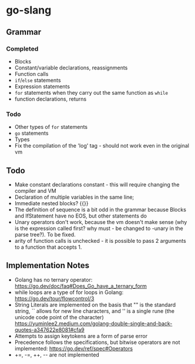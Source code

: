 # go-slang

## Grammar

### Completed

- Blocks
- Constant/variable declarations, reassignments
- Function calls
- `if`/`else` statements
- Expression statements
- `for` statements when they carry out the same function as `while`
- function declarations, returns

### Todo

- Other types of `for` statements 
- `go` statements
- Types
- Fix the compilation of the 'log' tag - should not work even in the original vm

## Todo

- Make constant declarations constant - this will require changing the compiler and VM
- Declaration of multiple variables in the same line;
- Immediate nested blocks? {{}}
- The definition of sequence is a bit odd in the grammar because Blocks and IfStatement have no EOS, but other statements do
- Unary operators don't work, because the vm doesn't make sense (why is the expression called first? why must - be changed to -unary in the parse tree?). To be fixed. 
- arity of function calls is unchecked - it is possible to pass 2 arguments to a function that accepts 1. 

## Implementation Notes

- Golang has no ternary operator: https://go.dev/doc/faq#Does_Go_have_a_ternary_form
- while loops are a type of for loops in Golang: https://go.dev/tour/flowcontrol/3
- String Literals are implemented on the basis that "" is the standard string, `` allows for new line characters, and '' is a single rune (the unicode code point of the character) https://yuminlee2.medium.com/golang-double-single-and-back-quotes-a347622e8081#cfa9
- Attempts to assign keytokens are a form of parse error
- Precedence follows the specifications, but bitwise operators are not implemented: https://go.dev/ref/spec#Operators
- +=, -=, ++, -- are not implemented
